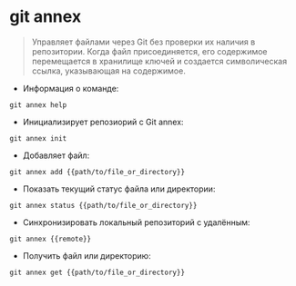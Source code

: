 # git annex

> Управляет файлами через Git без проверки их наличия в репозитории.
> Когда файл присоединяется, его содержимое перемещается в хранилище ключей и создается символическая ссылка, указывающая на содержимое.

- Информация о команде:

`git annex help`

- Инициализирует репозиорий с Git annex:

`git annex init`

- Добавляет файл:

`git annex add {{path/to/file_or_directory}}`

- Показать текущий статус файла или директории:

`git annex status {{path/to/file_or_directory}}`

- Синхронизировать локальный репозиторий с удалённым:

`git annex {{remote}}`

- Получить файл или директорию:

`git annex get {{path/to/file_or_directory}}`
